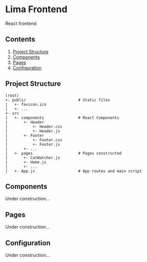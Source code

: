 # Lima Frontend
React frontend


## Contents
1. [Project Structure](#Project%20Structure)
2. [Components](#Components)
3. [Pages](#Pages)
4. [Configuration](#Configuration)


## Project Structure
```text
(root)
+- public                       # Static files
|   +- favicon.ico
|   +- ...
+- src
|   +- components               # React Components
|       +- Header
|           +- Header.css
|           +- Header.js
|       +- Footer
|           +- Footer.css
|           +- Footer.js
|       +- ...
|   +- pages                    # Pages constructed
|       +- CatWatcher.js
|       +- Home.js
|       +- ...
|   +- App.js                   # App routes and main script
```

## Components
Under construction...


## Pages
Under construction...


## Configuration
Under construction...

